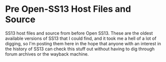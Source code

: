 # Pre Open-SS13 Host Files and Source
SS13 host files and source from before Open SS13. These are the oldest available versions of SS13 that I could find, and it took me a hell of a lot of digging, so I'm posting them here in the hope that anyone with an interest in the history of SS13 can check this stuff out without having to dig through forum archives or the wayback machine.
